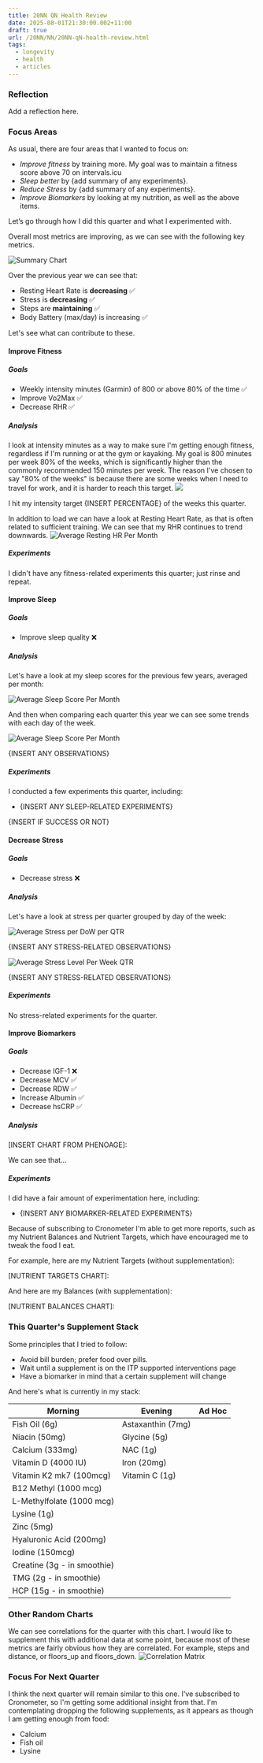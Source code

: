 ```yaml
---
title: 20NN QN Health Review
date: 2025-08-01T21:30:00.002+11:00
draft: true
url: /20NN/NN/20NN-qN-health-review.html
tags:
  - longevity
  - health
  - articles
---
```

  

### Reflection

Add a reflection here.
### Focus Areas

As usual, there are four areas that I wanted to focus on:

- *Improve fitness* by training more. My goal was to maintain a fitness score above 70 on intervals.icu
- *Sleep better* by {add summary of any experiments}.
- *Reduce Stress* by {add summary of any experiments}.
- *Improve Biomarkers* by looking at my nutrition, as well as the above items.

Let’s go through how I did this quarter and what I experimented with.

Overall most metrics are improving, as we can see with the following key metrics.

![Summary Chart](summary.png)

Over the previous year we can see that:

* Resting Heart Rate is **decreasing** ✅
* Stress is **decreasing** ✅
* Steps are **maintaining** ✅
* Body Battery (max/day) is increasing ✅

Let's see what can contribute to these.

#### Improve Fitness

##### Goals  

- Weekly intensity minutes (Garmin) of 800 or above 80% of the time ✅
- Improve Vo2Max ✅
- Decrease RHR ✅
##### Analysis

I look at intensity minutes as a way to make sure I'm getting enough fitness, regardless if I'm running or at the gym or kayaking. My goal is 800 minutes per week 80% of the weeks, which is significantly higher than the commonly recommended 150 minutes per week. The reason I've chosen to say "80% of the weeks" is because there are some weeks when I need to travel for work, and it is harder to reach this target.
  ![](weekly_intensity_minutes.png)

I hit my intensity target {INSERT PERCENTAGE} of the weeks this quarter.



In addition to load we can have a look at Resting Heart Rate, as that is often related to sufficient training. We can see that my RHR continues to trend downwards.
  ![Average Resting HR Per Month](average_resting_hr_per_month.png)
##### Experiments

I didn't have any fitness-related experiments this quarter; just rinse and repeat.
#### Improve Sleep
##### Goals
- Improve sleep quality ❌
##### Analysis

Let's have a look at my sleep scores for the previous few years, averaged per month:

  ![Average Sleep Score Per Month](average_sleep_score_per_month.png)

And then when comparing each quarter this year we can see some trends with each day of the week.

![Average Sleep Score Per Month](sleep_score_per_day.png)

 {INSERT ANY OBSERVATIONS}
##### Experiments

I conducted a few experiments this quarter, including:

- {INSERT ANY SLEEP-RELATED EXPERIMENTS}

{INSERT IF SUCCESS OR NOT}
#### Decrease Stress

##### Goals
- Decrease stress ❌
##### Analysis
Let's have a look at stress per quarter grouped by day of the week:

![Average Stress per DoW per QTR](stress_level_per_day.png)

{INSERT ANY STRESS-RELATED OBSERVATIONS}
  
![Average Stress Level Per Week QTR](stress_level_per_week.png)

{INSERT ANY STRESS-RELATED OBSERVATIONS}
##### Experiments
No stress-related experiments for the quarter.
#### Improve Biomarkers

##### Goals
- Decrease IGF-1 ❌
- Decrease MCV ✅
- Decrease RDW ✅
- Increase Albumin ✅
- Decrease hsCRP ✅
##### Analysis

[INSERT CHART FROM PHENOAGE]:

We can see that...
##### Experiments

I did have a fair amount of experimentation here, including:

- {INSERT ANY BIOMARKER-RELATED EXPERIMENTS}

Because of subscribing to Cronometer I'm able to get more reports, such as my Nutrient Balances and Nutrient Targets, which have encouraged me to tweak the food I eat.

For example, here are my Nutrient Targets (without supplementation):

[NUTRIENT TARGETS CHART]:

And here are my Balances (with supplementation):

[NUTRIENT BALANCES CHART]:
### This Quarter's Supplement Stack

Some principles that I tried to follow:

- Avoid bill burden; prefer food over pills.
- Wait until a supplement is on the ITP supported interventions page
- Have a biomarker in mind that a certain supplement will change

And here's what is currently in my stack:

| Morning                     | Evening           | Ad Hoc |
| --------------------------- | ----------------- | ------ |
| Fish Oil (6g)               | Astaxanthin (7mg) |        |
| Niacin (50mg)               | Glycine (5g)      |        |
| Calcium (333mg)             | NAC (1g)          |        |
| Vitamin D (4000 IU)         | Iron (20mg)       |        |
| Vitamin K2 mk7 (100mcg)     | Vitamin C (1g)    |        |
| B12 Methyl (1000 mcg)       |                   |        |
| L-Methylfolate  (1000 mcg)  |                   |        |
| Lysine (1g)                 |                   |        |
| Zinc (5mg)                  |                   |        |
| Hyaluronic Acid (200mg)     |                   |        |
| Iodine (150mcg)             |                   |        |
| Creatine (3g - in smoothie) |                   |        |
| TMG (2g - in smoothie)      |                   |        |
| HCP (15g - in smoothie)     |                   |        |

### Other Random Charts

We can see correlations for the quarter with this chart. I would like to supplement this with additional data at some point, because most of these metrics are fairly obvious how they are correlated. For example, steps and distance, or floors_up and floors_down. 
  ![Correlation Matrix](correlation_matrix.png)

### Focus For Next Quarter

I think the next quarter will remain similar to this one. I've subscribed to Cronometer, so I'm getting some additional insight from that. I'm contemplating dropping the following supplements, as it appears as though I am getting enough from food:

* Calcium
* Fish oil
* Lysine

